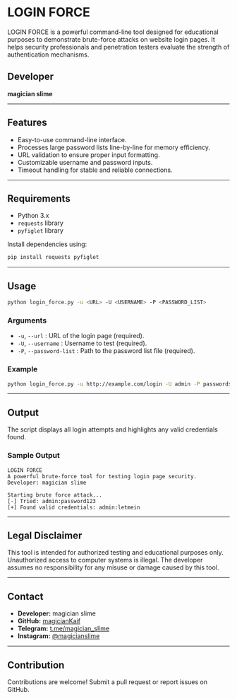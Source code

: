 # LOGIN FORCE

LOGIN FORCE is a powerful command-line tool designed for educational purposes to demonstrate brute-force attacks on website login pages. It helps security professionals and penetration testers evaluate the strength of authentication mechanisms.

## Developer
**magician slime**

---

## Features
- Easy-to-use command-line interface.
- Processes large password lists line-by-line for memory efficiency.
- URL validation to ensure proper input formatting.
- Customizable username and password inputs.
- Timeout handling for stable and reliable connections.

---

## Requirements
- Python 3.x
- `requests` library
- `pyfiglet` library

Install dependencies using:
```bash
pip install requests pyfiglet
```

---

## Usage
```bash
python login_force.py -u <URL> -U <USERNAME> -P <PASSWORD_LIST>
```

### Arguments
- `-u`, `--url` : URL of the login page (required).
- `-U`, `--username` : Username to test (required).
- `-P`, `--password-list` : Path to the password list file (required).

### Example
```bash
python login_force.py -u http://example.com/login -U admin -P passwords.txt
```

---

## Output
The script displays all login attempts and highlights any valid credentials found.

### Sample Output
```
LOGIN FORCE
A powerful brute-force tool for testing login page security.
Developer: magician slime

Starting brute force attack...
[-] Tried: admin:password123
[+] Found valid credentials: admin:letmein
```

---

## Legal Disclaimer
This tool is intended for authorized testing and educational purposes only. Unauthorized access to computer systems is illegal. The developer assumes no responsibility for any misuse or damage caused by this tool.

---

## Contact
- **Developer:** magician slime
- **GitHub:** [magicianKaif](https://github.com/magicianKaif)
- **Telegram:** [t.me/magician_slime](https://t.me/magician_slime/)
- **Instagram:** [@magicianslime](https://instagram.com/magicianslime)

---

## Contribution
Contributions are welcome! Submit a pull request or report issues on GitHub.

